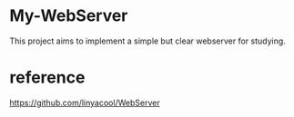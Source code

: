 # My-WebServer
This project aims to implement a simple but clear webserver for studying.
# reference
https://github.com/linyacool/WebServer